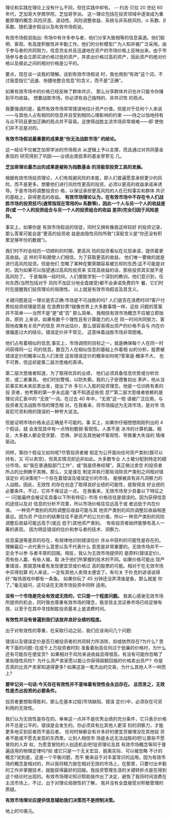 理论和实践在理论上没有什么不同，但在实践中却有。  -- 约吉·贝拉
20 世纪 60 年代，芝加哥大学商学院，芝加哥学派。
这一理论包括在投资领域中逐渐成为重要原理的概念:风险厌恶、波动性、风险调整收益、系统与非系统风险、α 系数、β 系数、随机漫步假设以及有效市场假说。

有效市场假说指出: 市场中有许多参与者，他们分享大致相等的信息渠道。他们聪明、客观、有高度积极性并辛勤工作。他们的分析模型广为人知并被广泛采用。由于参与者的共同努力，信息完全并且迅速地在资产的市场价格上反映出来。由于市场参与者会立即买进价格过低的资产，并卖出价格过高的资产，因此资产的绝对价格以及彼此之间的相对价格是公平的。

要点，现在谈一谈我的理解。谈到有效市场假说 时，我也用到“有效”这个词，不过我意指它“迅速、快捷地整合信息”的含义，而不是“正确”。

如果有效市场中的价格已经反映了群体共识， 那么分享群体共识也许只能令你赚到平均收益。 想要战胜市场，你必须有自己独特的、非共识性 的观点。

我要强调的是，虽然有效市场常常错误地估计资产价值，但是对于任何个人来说——与其他人占有相同的信息并且受到相同心理影响的约束 ——持之以恒地持有与众不同且更加正确的观点并不容易。这使得战胜主流市场异常艰难——即 使他们并不总是对的。

**有效市场假说最重要的成果是“你无法战胜市场” 的结论。**

这一结论不仅被芝加哥学派的市场观点 从逻辑上予以支撑，而且通过对共同基金表现的 研究得到了巩固——业绩出类拔萃的基金寥寥无 几。

**芝加哥理论最杰出的成果是被称为指数基金 的消极型投资工具的发展。**

根据有效市场投资理论，人们有规避风险的本能，即人们普遍愿意承担更少的风险，而不是更多。想要他们进行风险性更高的投资，必须以更高的收益承诺来诱导。于是市场将调整投资价 格，以保证承担更高风险的人在已知事实和群体 共识的基础上，获得更高的收益。
**有效市场理论认为，在有效市场中不存在令人们战胜市场的投资技巧(通常指现在常用的α 系数等)，因此一个人与另一个人的收益差异(或 一个人的投资组合与另一个人的投资组合的收益 差异)完全归因于风险差异。**

事实上，如果你是 有效市场假说的信徒，同时又拥有像我这样较好 的投资记录，那么答案可能会是“更高的投资收 益是由隐性风险所致”(深层含义是“你还没有积 累足够年份的数据”)。

我们时不时会经历一切顺利的时期，更高风 险的投资看似在兑现承诺，提供着更高收益。这 样的平和期使人们相信，为了获取更高的收益， 他们唯一要做的就是进行高风险投资。但是他们 忽略了某种在繁荣期容易被忘却的东西:这不可能是对的，因为如果可以指望通过高风险投资来 实现高收益的话，那些投资其实就不是高风险了。 于是每隔一段时间，人们便能学到一个深刻的教训。他们意识到，任何东西(当然包括对于 风险不加区分地全盘接受)都不会承诺免费的午 餐，它们时时在提醒我们投资理论的局限性。
以上就是有效市场假说及其含义。


关键问题是这一理论是否正确:市场是不可战胜的吗?
人们是否在浪费时间?客户付费给投资经理是否是 在浪费钞票?就像世界上大多数事情一样，这些 问题的答案并不简单——当然不是“是”或“否” 那么简单。
我相信有效市场概念不应被立即抛弃。原则 上来讲，如果有数千个理性且有计算能力的人在 同一时间共同努力、客观地收集有关资产的信息 并作出估价，那么很容易得出资产的价格不会与 内在价值偏差过大的结论。错误定价并不常见， 这意味着战胜市场非常困难。

他们占有着相似的信息;事实上，市场调控的目标之一，就是确保每个人在同一时间获得同一公 司的信息。数百万人在相似信息的基础上作着相 似的分析，股票被错误定价的概率以及人们发现 这些错误定价的概率如何呢?答案是:概率不大， 也不可靠，但这却是第二层次思维的真谛。

第二层次思维者知道，为了取得优异的业绩， 他们必须具备信息优势或分析优势，或二者兼具。 他们时刻警惕，以防失察。我的儿子安德鲁初出 茅庐，他从当前事实和未来前景出发，提出了许 多引人入胜的投资理念。他是一位训练有素的投 资者，他考察的第一步永远是:“谁不知道这些信 息?”第二层次思维者依赖的是理论词汇表中的 “无效”一词。在过去 40 年中，“无效”这一短 语被广泛应用，与投资者无法战胜市场的理念相 对。在我看来，将市场描述为无效市场，是对市 场易犯可资利用的错误的一种夸大说法。

但是证明市场价格永远正确是不可能的。事 实上，如果你仔细想想刚刚列出的 4 个假设，就 会发现其中有一点特别脆弱:客观性。人类不是 冰冷的计算机器。相反，大多数人都会受贪婪、 恐惧、妒忌及其他破坏客观性、导致重大失误的 情绪驱动。

同样，第四个假设又如何呢?尽管投资者被 假定为公开面向任何资产类别(既可以持有，又 可以卖空)，但真实情况却远非如此。大多数专业 人士被分配到特定的细分市场，如“我在普通股部门工作”，或“我是债券经理”。真正做过卖空 的投资者所占的比例微乎其微。那么，又是谁在 制定并执行那些消除资产类别之间相对错误定价 的决策呢?一个存在着错误及错误定价的市场， 能够被具有非凡洞察力的人战胜。因此，无效性 的存在创造了取得良好业绩的可能性，是取得良 好业绩的必要条件。不过，它并不保证这一点。
在我看来，无效市场至少具备以下特征之一 (可能最终会被证实具备以下所有特征):·市场 价格往往是错误的。因为获得信息的途径以及对 信息的分析不完善，所以市场价格往往远高于或 者远低于内在价值。
·一种资产类别的风险调整后收益可能与其 他资产类别的风险调整后收益相差甚远。因为资 产估价的结果往往不是资产的公允价值，所以一 种资产类别的风险调整后收益可能远高于(或远 低于)其他资产类别。
·有些投资者始终能够有高人一筹的表现。 因为明显错误的估价和参与者的技术、洞察力、

信息渠道等差异的存在，有规律地识别错误估价 并从中获利的可能性是存在的。
理解最后一点代表什么意思以及不代表什么 意思是非常重要的。无效市场并不一定会予以参 与者丰厚的回报。相反，我认为无效市场提供的 是原料(错误定价)，而有些人赢、有些人输，取 决于他们所掌握的技术的不同。如果价格可能出 现严重错误，那就意味着有发现便宜货或价格过 高的股票的可能。相对于在无效市场中买得划算 的人来说，一定有其他人卖得太便宜了。有句关 于扑克的谚语说得好:“每场游戏中都有一条鱼。 如果你玩了 45 分钟还没弄清谁是鱼，那么就是 你了。”毫无疑问，这句话在无效市场投资中同样 适用。

**没有一个市场是完全有效或无效的，它只是一个程度问题。**
我衷心感谢无效市场所提供的机会，同时我也尊重有效市场的理念，我坚信主流证券市场已经足够有效，以至于在其中寻找制胜投资基本上是浪费时间。

**有效性并没有普遍到我们该放弃良好业绩的程度。**

出于对有效性的尊重，在采取行动之前，我们应该询问几个问题:

错误以及错误定价是否已被投资者的共同努力所消除，抑或依然存在?为什么?
思考下面的问题:·在成千上万投资者时刻 准备着抬高任何过于低廉的价格时，为什么还有可能存在便宜货?·
如果相对于风险来说收益显得很高，有没有可能你忽略了某些隐性风险?·
为什么资产卖家愿以能让你获得超额回报的价格卖出资产?·
你是否真的比资产卖家知道得更多?·如果这是一笔杰出的交易，为什么其他人不一哄而上?

**要牢记另一句话:今天存在有效性并不意味着有效性会永远存在。 总而言之，无效性是杰出投资的必要条件。**

投资者要想取得胜利，那么在基本过程(市场缺陷、错误 定价)中，必须存在可资利用的无效性。

我们认为无效性是存在的。单单这一点并不是优秀业绩的充分条件，它只表示价格并不总是公平的，错误是会发生的。你必须具有比其他人更深 刻的洞察力，才能更多地买到前者而不是后者。 任何时候都会有许多好的便宜货被埋没在其他投 资者不能或不愿去发现的东西里。让别人相信市 场是永远无法战胜的吧!让那些不愿冒险的人弃 权，为愿意冒险的人创造机会吧!投资理论及其 有效市场概念等同于普遍适用的物理定律吗?抑 或它只是一个无关宏旨、脱离实际、可以被忽略 不计的概念?说到底，这是一个平衡问题，而平 衡来自于对丰富常识的运用。因为有效市场的概念是相对的，所以我将精力放在相对无效的市场上，在那里，只要付出辛勤的工作并掌握技术，就能获得最好的回报。我投资管理生涯的关键转折点是在得到这个结论时出现的。有效市场理论知识帮助我作出了决定，避免了我将时间浪费在主流市场上，不过，出于对理论局限性的了解， 我并没有全盘接受对积极管理的质疑。

**有效市场理论应提供信息辅助我们决策而不是控制决策。**

地上的10美元。